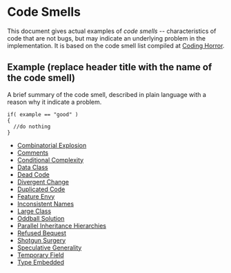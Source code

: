 # Code Smells

This document gives actual examples of *code smells* -- characteristics of code that are not bugs, but may indicate an underlying problem in the implementation. It is based on the code smell list compiled at [Coding Horror](https://blog.codinghorror.com/code-smells/).

## Example (replace header title with the name of the code smell)

A brief summary of the code smell, described in plain language with a reason why it indicate a problem.

```{programming-language}
if( example == "good" )
{
  //do nothing
}
```

* [Combinatorial Explosion](combinatorial-explosion.md)
* [Comments](comments.md)
* [Conditional Complexity](conditional-complexity.md)
* [Data Class]()
* [Dead Code](dead-code.md)
* [Divergent Change]()
* [Duplicated Code]()
* [Feature Envy]()
* [Inconsistent Names](inconsistent-names.md)
* [Large Class](large-class.md)
* [Oddball Solution]()
* [Parallel Inheritance Hierarchies]()
* [Refused Bequest](refused-bequest.md)
* [Shotgun Surgery](shotgun-surgery.md)
* [Speculative Generality]()
* [Temporary Field](temporary-field.md)
* [Type Embedded](type-embed.md)


